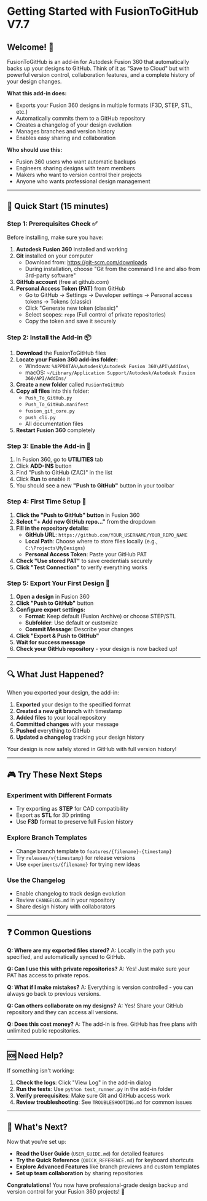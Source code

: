 # Getting Started with FusionToGitHub V7.7

## Welcome! 👋

FusionToGitHub is an add-in for Autodesk Fusion 360 that automatically backs up your designs to GitHub. Think of it as "Save to Cloud" but with powerful version control, collaboration features, and a complete history of your design changes.

**What this add-in does:**
- Exports your Fusion 360 designs in multiple formats (F3D, STEP, STL, etc.)
- Automatically commits them to a GitHub repository
- Creates a changelog of your design evolution
- Manages branches and version history
- Enables easy sharing and collaboration

**Who should use this:**
- Fusion 360 users who want automatic backups
- Engineers sharing designs with team members
- Makers who want to version control their projects
- Anyone who wants professional design management

---

## 🚀 Quick Start (15 minutes)

### Step 1: Prerequisites Check ✅

Before installing, make sure you have:

1. **Autodesk Fusion 360** installed and working
2. **Git** installed on your computer
   - Download from: https://git-scm.com/downloads
   - During installation, choose "Git from the command line and also from 3rd-party software"
3. **GitHub account** (free at github.com)
4. **Personal Access Token (PAT)** from GitHub
   - Go to GitHub → Settings → Developer settings → Personal access tokens → Tokens (classic)
   - Click "Generate new token (classic)"
   - Select scopes: `repo` (Full control of private repositories)
   - Copy the token and save it securely

### Step 2: Install the Add-in 📦

1. **Download** the FusionToGitHub files
2. **Locate your Fusion 360 add-ins folder:**
   - Windows: `%APPDATA%\Autodesk\Autodesk Fusion 360\API\AddIns\`
   - macOS: `~/Library/Application Support/Autodesk/Autodesk Fusion 360/API/AddIns/`
3. **Create a new folder** called `FusionToGitHub`
4. **Copy all files** into this folder:
   - `Push_To_GitHub.py`
   - `Push_To_GitHub.manifest`
   - `fusion_git_core.py`
   - `push_cli.py`
   - All documentation files
5. **Restart Fusion 360** completely

### Step 3: Enable the Add-in 🔧

1. In Fusion 360, go to **UTILITIES** tab
2. Click **ADD-INS** button
3. Find "Push to GitHub (ZAC)" in the list
4. Click **Run** to enable it
5. You should see a new **"Push to GitHub"** button in your toolbar

### Step 4: First Time Setup 🎯

1. **Click the "Push to GitHub" button** in Fusion 360
2. **Select "+ Add new GitHub repo..."** from the dropdown
3. **Fill in the repository details:**
   - **GitHub URL**: `https://github.com/YOUR_USERNAME/YOUR_REPO_NAME`
   - **Local Path**: Choose where to store files locally (e.g., `C:\Projects\MyDesigns`)
   - **Personal Access Token**: Paste your GitHub PAT
4. **Check "Use stored PAT"** to save credentials securely
5. **Click "Test Connection"** to verify everything works

### Step 5: Export Your First Design 🎉

1. **Open a design** in Fusion 360
2. **Click "Push to GitHub"** button
3. **Configure export settings:**
   - **Format**: Keep default (Fusion Archive) or choose STEP/STL
   - **Subfolder**: Use default or customize
   - **Commit Message**: Describe your changes
4. **Click "Export & Push to GitHub"**
5. **Wait for success message**
6. **Check your GitHub repository** - your design is now backed up!

---

## 🔍 What Just Happened?

When you exported your design, the add-in:

1. **Exported** your design to the specified format
2. **Created a new git branch** with timestamp
3. **Added files** to your local repository
4. **Committed changes** with your message
5. **Pushed** everything to GitHub
6. **Updated a changelog** tracking your design history

Your design is now safely stored in GitHub with full version history!

---

## 🎮 Try These Next Steps

### Experiment with Different Formats
- Try exporting as **STEP** for CAD compatibility
- Export as **STL** for 3D printing
- Use **F3D** format to preserve full Fusion history

### Explore Branch Templates
- Change branch template to `features/{filename}-{timestamp}`
- Try `releases/v{timestamp}` for release versions
- Use `experiments/{filename}` for trying new ideas

### Use the Changelog
- Enable changelog to track design evolution
- Review `CHANGELOG.md` in your repository
- Share design history with collaborators

---

## ❓ Common Questions

**Q: Where are my exported files stored?**
A: Locally in the path you specified, and automatically synced to GitHub.

**Q: Can I use this with private repositories?**
A: Yes! Just make sure your PAT has access to private repos.

**Q: What if I make mistakes?**
A: Everything is version controlled - you can always go back to previous versions.

**Q: Can others collaborate on my designs?**
A: Yes! Share your GitHub repository and they can access all versions.

**Q: Does this cost money?**
A: The add-in is free. GitHub has free plans with unlimited public repositories.

---

## 🆘 Need Help?

If something isn't working:

1. **Check the logs**: Click "View Log" in the add-in dialog
2. **Run the tests**: Use `python test_runner.py` in the add-in folder
3. **Verify prerequisites**: Make sure Git and GitHub access work
4. **Review troubleshooting**: See `TROUBLESHOOTING.md` for common issues

---

## 🎯 What's Next?

Now that you're set up:

- **Read the User Guide** (`USER_GUIDE.md`) for detailed features
- **Try the Quick Reference** (`QUICK_REFERENCE.md`) for keyboard shortcuts
- **Explore Advanced Features** like branch previews and custom templates
- **Set up team collaboration** by sharing repositories

**Congratulations!** You now have professional-grade design backup and version control for your Fusion 360 projects! 🎉